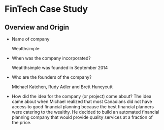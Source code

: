 # FinTech Case Study

## Overview and Origin
 
* Name of company

  Wealthsimple
 
* When was the company incorporated?

  Weatlthsimple was founded in September 2014 

* Who are the founders of the company?
 
  Michael Katchen, Rudy Adler and Brett Huneycutt
* How did the idea for the company (or project) come about?
  The idea came about when Michael realized that most Canadians did not have access to good financial planning because the best financial planners were catering to the wealthy.   He decided to build an automated financial planning company that would provide quality services at a fraction of the price.
